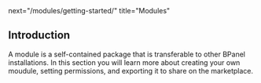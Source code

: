 <args>
next="/modules/getting-started/"
title="Modules"
</args>

## Introduction

A module is a self-contained package that is transferable to other BPanel installations. In this section you will learn more about creating your own moudule, setting permissions, and exporting it to share on the marketplace.
